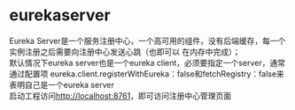 # eurekaserver
Eureka&nbsp;Server是一个服务注册中心，一个高可用的组件，没有后端缓存，每一个实例注册之后需要向注册中心发送心跳（也即可以
在内存中完成）；<br>
默认情况下eureka&nbsp;server也是一个eureka&nbsp;client，必须要指定一个server，通常通过配置项
eureka.client.registerWithEureka：false和fetchRegistry：false来表明自己是一个eureka&nbsp;server<br>
启动工程访问[http://localhost:8761](http://localhost:8761)，即可访问注册中心管理页面